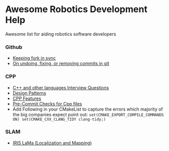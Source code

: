 Awesome Robotics Development Help
================
Awesome list for aiding robotics software developers

### Github ###
* [Keeping fork in sync](https://gist.github.com/CristinaSolana/1885435)
* [On undoing, fixing, or removing commits in git](http://sethrobertson.github.io/GitFixUm/fixup.html#change_deep)
### CPP ###
* [C++ and other languages Interview Questions](https://github.com/MaximAbramchuck/awesome-interview-questions#c++)
* [Design Patterns](https://github.com/JakubVojvoda/design-patterns-cpp)
* [CPP Features](https://github.com/AnthonyCalandra/modern-cpp-features)
* [Pre-Commit Checks for Cpp files](https://github.com/danmar/cppcheck/blob/master/tools/git-pre-commit-cppcheck)
* Add Following in your CMakeList to capture the errors which majority of the big companies expect point out:
`set(CMAKE_EXPORT_COMPILE_COMMANDS ON)
 set(CMAKE_CXX_CLANG_TIDY
  clang-tidy;)`



### SLAM ###
* [IRIS LaMa (Localization and Mapping)](https://github.com/iris-ua/iris_lama)
